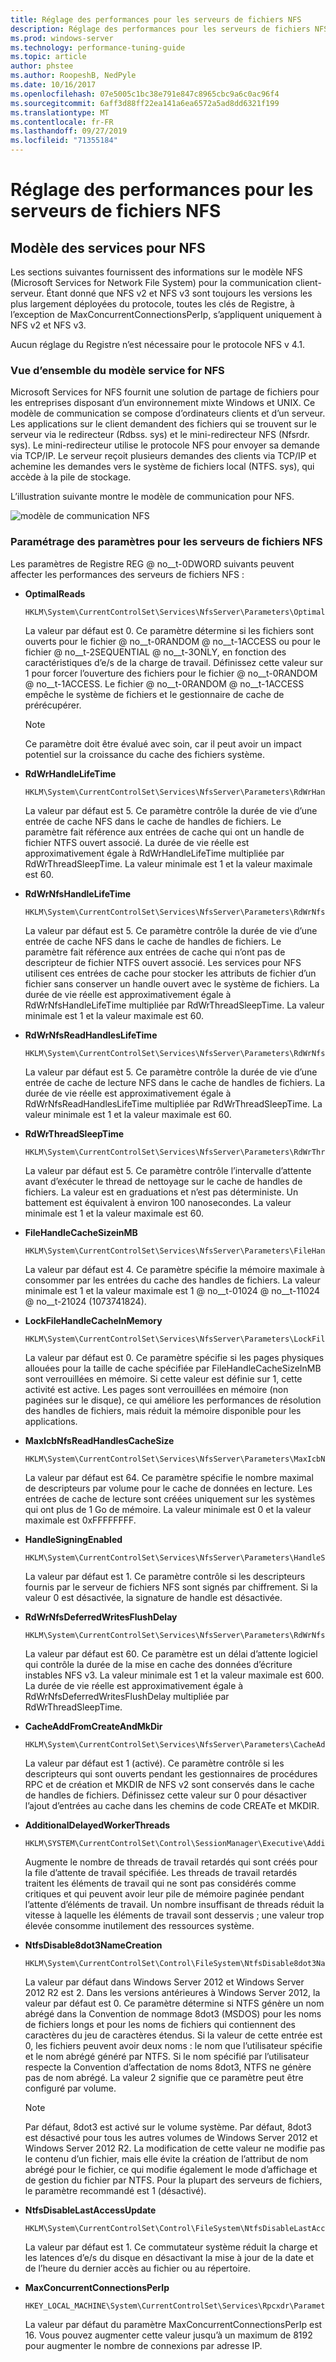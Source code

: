 ```yaml
---
title: Réglage des performances pour les serveurs de fichiers NFS
description: Réglage des performances pour les serveurs de fichiers NFS
ms.prod: windows-server
ms.technology: performance-tuning-guide
ms.topic: article
author: phstee
ms.author: RoopeshB, NedPyle
ms.date: 10/16/2017
ms.openlocfilehash: 07e5005c1bc38e791e847c8965cbc9a6c0ac96f4
ms.sourcegitcommit: 6aff3d88ff22ea141a6ea6572a5ad8dd6321f199
ms.translationtype: MT
ms.contentlocale: fr-FR
ms.lasthandoff: 09/27/2019
ms.locfileid: "71355184"
---
```

# <a name="performance-tuning-nfs-file-servers"></a>Réglage des performances pour les serveurs de fichiers NFS

## <a href="" id="servicesnfs"></a>Modèle des services pour NFS


Les sections suivantes fournissent des informations sur le modèle NFS (Microsoft Services for Network File System) pour la communication client-serveur. Étant donné que NFS v2 et NFS v3 sont toujours les versions les plus largement déployées du protocole, toutes les clés de Registre, à l’exception de MaxConcurrentConnectionsPerIp, s’appliquent uniquement à NFS v2 et NFS v3.

Aucun réglage du Registre n’est nécessaire pour le protocole NFS v 4.1.

### <a name="service-for-nfs-model-overview"></a>Vue d’ensemble du modèle service for NFS

Microsoft Services for NFS fournit une solution de partage de fichiers pour les entreprises disposant d’un environnement mixte Windows et UNIX. Ce modèle de communication se compose d’ordinateurs clients et d’un serveur. Les applications sur le client demandent des fichiers qui se trouvent sur le serveur via le redirecteur (Rdbss. sys) et le mini-redirecteur NFS (Nfsrdr. sys). Le mini-redirecteur utilise le protocole NFS pour envoyer sa demande via TCP/IP. Le serveur reçoit plusieurs demandes des clients via TCP/IP et achemine les demandes vers le système de fichiers local (NTFS. sys), qui accède à la pile de stockage.

L’illustration suivante montre le modèle de communication pour NFS.

![modèle de communication NFS](../../media/perftune-guide-nfs-model.png)

### <a name="tuning-parameters-for-nfs-file-servers"></a>Paramétrage des paramètres pour les serveurs de fichiers NFS

Les paramètres de Registre REG @ no__t-0DWORD suivants peuvent affecter les performances des serveurs de fichiers NFS :

-   **OptimalReads**

    ```
    HKLM\System\CurrentControlSet\Services\NfsServer\Parameters\OptimalReads
    ```

    La valeur par défaut est 0. Ce paramètre détermine si les fichiers sont ouverts pour le fichier @ no__t-0RANDOM @ no__t-1ACCESS ou pour le fichier @ no__t-2SEQUENTIAL @ no__t-3ONLY, en fonction des caractéristiques d’e/s de la charge de travail. Définissez cette valeur sur 1 pour forcer l’ouverture des fichiers pour le fichier @ no__t-0RANDOM @ no__t-1ACCESS. Le fichier @ no__t-0RANDOM @ no__t-1ACCESS empêche le système de fichiers et le gestionnaire de cache de prérécupérer.

    >[!NOTE]
    > Ce paramètre doit être évalué avec soin, car il peut avoir un impact potentiel sur la croissance du cache des fichiers système.


-   **RdWrHandleLifeTime**

    ```
    HKLM\System\CurrentControlSet\Services\NfsServer\Parameters\RdWrHandleLifeTime
    ```

    La valeur par défaut est 5. Ce paramètre contrôle la durée de vie d’une entrée de cache NFS dans le cache de handles de fichiers. Le paramètre fait référence aux entrées de cache qui ont un handle de fichier NTFS ouvert associé. La durée de vie réelle est approximativement égale à RdWrHandleLifeTime multipliée par RdWrThreadSleepTime. La valeur minimale est 1 et la valeur maximale est 60.

-   **RdWrNfsHandleLifeTime**

    ```
    HKLM\System\CurrentControlSet\Services\NfsServer\Parameters\RdWrNfsHandleLifeTime
    ```

    La valeur par défaut est 5. Ce paramètre contrôle la durée de vie d’une entrée de cache NFS dans le cache de handles de fichiers. Le paramètre fait référence aux entrées de cache qui n’ont pas de descripteur de fichier NTFS ouvert associé. Les services pour NFS utilisent ces entrées de cache pour stocker les attributs de fichier d’un fichier sans conserver un handle ouvert avec le système de fichiers. La durée de vie réelle est approximativement égale à RdWrNfsHandleLifeTime multipliée par RdWrThreadSleepTime. La valeur minimale est 1 et la valeur maximale est 60.

-   **RdWrNfsReadHandlesLifeTime**

    ```
    HKLM\System\CurrentControlSet\Services\NfsServer\Parameters\RdWrNfsReadHandlesLifeTime
    ```

    La valeur par défaut est 5. Ce paramètre contrôle la durée de vie d’une entrée de cache de lecture NFS dans le cache de handles de fichiers. La durée de vie réelle est approximativement égale à RdWrNfsReadHandlesLifeTime multipliée par RdWrThreadSleepTime. La valeur minimale est 1 et la valeur maximale est 60.

-   **RdWrThreadSleepTime**

    ```
    HKLM\System\CurrentControlSet\Services\NfsServer\Parameters\RdWrThreadSleepTime
    ```

    La valeur par défaut est 5. Ce paramètre contrôle l’intervalle d’attente avant d’exécuter le thread de nettoyage sur le cache de handles de fichiers. La valeur est en graduations et n’est pas déterministe. Un battement est équivalent à environ 100 nanosecondes. La valeur minimale est 1 et la valeur maximale est 60.

-   **FileHandleCacheSizeinMB**

    ```
    HKLM\System\CurrentControlSet\Services\NfsServer\Parameters\FileHandleCacheSizeinMB
    ```

    La valeur par défaut est 4. Ce paramètre spécifie la mémoire maximale à consommer par les entrées du cache des handles de fichiers. La valeur minimale est 1 et la valeur maximale est 1 @ no__t-01024 @ no__t-11024 @ no__t-21024 (1073741824).

-   **LockFileHandleCacheInMemory**

    ```
    HKLM\System\CurrentControlSet\Services\NfsServer\Parameters\LockFileHandleCacheInMemory
    ```

    La valeur par défaut est 0. Ce paramètre spécifie si les pages physiques allouées pour la taille de cache spécifiée par FileHandleCacheSizeInMB sont verrouillées en mémoire. Si cette valeur est définie sur 1, cette activité est active. Les pages sont verrouillées en mémoire (non paginées sur le disque), ce qui améliore les performances de résolution des handles de fichiers, mais réduit la mémoire disponible pour les applications.

-   **MaxIcbNfsReadHandlesCacheSize**

    ```
    HKLM\System\CurrentControlSet\Services\NfsServer\Parameters\MaxIcbNfsReadHandlesCacheSize
    ```

    La valeur par défaut est 64. Ce paramètre spécifie le nombre maximal de descripteurs par volume pour le cache de données en lecture. Les entrées de cache de lecture sont créées uniquement sur les systèmes qui ont plus de 1 Go de mémoire. La valeur minimale est 0 et la valeur maximale est 0xFFFFFFFF.

-   **HandleSigningEnabled**

    ```
    HKLM\System\CurrentControlSet\Services\NfsServer\Parameters\HandleSigningEnabled
    ```

    La valeur par défaut est 1. Ce paramètre contrôle si les descripteurs fournis par le serveur de fichiers NFS sont signés par chiffrement. Si la valeur 0 est désactivée, la signature de handle est désactivée.

-   **RdWrNfsDeferredWritesFlushDelay**

    ```
    HKLM\System\CurrentControlSet\Services\NfsServer\Parameters\RdWrNfsDeferredWritesFlushDelay
    ```

    La valeur par défaut est 60. Ce paramètre est un délai d’attente logiciel qui contrôle la durée de la mise en cache des données d’écriture instables NFS v3. La valeur minimale est 1 et la valeur maximale est 600. La durée de vie réelle est approximativement égale à RdWrNfsDeferredWritesFlushDelay multipliée par RdWrThreadSleepTime.

-   **CacheAddFromCreateAndMkDir**

    ```
    HKLM\System\CurrentControlSet\Services\NfsServer\Parameters\CacheAddFromCreateAndMkDir
    ```

    La valeur par défaut est 1 (activé). Ce paramètre contrôle si les descripteurs qui sont ouverts pendant les gestionnaires de procédures RPC et de création et MKDIR de NFS v2 sont conservés dans le cache de handles de fichiers. Définissez cette valeur sur 0 pour désactiver l’ajout d’entrées au cache dans les chemins de code CREATe et MKDIR.

-   **AdditionalDelayedWorkerThreads**

    ```
    HKLM\SYSTEM\CurrentControlSet\Control\SessionManager\Executive\AdditionalDelayedWorkerThreads
    ```

    Augmente le nombre de threads de travail retardés qui sont créés pour la file d’attente de travail spécifiée. Les threads de travail retardés traitent les éléments de travail qui ne sont pas considérés comme critiques et qui peuvent avoir leur pile de mémoire paginée pendant l’attente d’éléments de travail. Un nombre insuffisant de threads réduit la vitesse à laquelle les éléments de travail sont desservis ; une valeur trop élevée consomme inutilement des ressources système.

-   **NtfsDisable8dot3NameCreation**

    ```
    HKLM\System\CurrentControlSet\Control\FileSystem\NtfsDisable8dot3NameCreation
    ```

    La valeur par défaut dans Windows Server 2012 et Windows Server 2012 R2 est 2. Dans les versions antérieures à Windows Server 2012, la valeur par défaut est 0. Ce paramètre détermine si NTFS génère un nom abrégé dans la Convention de nommage 8dot3 (MSDOS) pour les noms de fichiers longs et pour les noms de fichiers qui contiennent des caractères du jeu de caractères étendus. Si la valeur de cette entrée est 0, les fichiers peuvent avoir deux noms : le nom que l’utilisateur spécifie et le nom abrégé généré par NTFS. Si le nom spécifié par l’utilisateur respecte la Convention d’affectation de noms 8dot3, NTFS ne génère pas de nom abrégé. La valeur 2 signifie que ce paramètre peut être configuré par volume.

    >[!NOTE]
    > Par défaut, 8dot3 est activé sur le volume système. Par défaut, 8dot3 est désactivé pour tous les autres volumes de Windows Server 2012 et Windows Server 2012 R2. La modification de cette valeur ne modifie pas le contenu d’un fichier, mais elle évite la création de l’attribut de nom abrégé pour le fichier, ce qui modifie également le mode d’affichage et de gestion du fichier par NTFS. Pour la plupart des serveurs de fichiers, le paramètre recommandé est 1 (désactivé).


-   **NtfsDisableLastAccessUpdate**

    ```
    HKLM\System\CurrentControlSet\Control\FileSystem\NtfsDisableLastAccessUpdate
    ```

    La valeur par défaut est 1. Ce commutateur système réduit la charge et les latences d’e/s du disque en désactivant la mise à jour de la date et de l’heure du dernier accès au fichier ou au répertoire.

-   **MaxConcurrentConnectionsPerIp**

    ```
    HKEY_LOCAL_MACHINE\System\CurrentControlSet\Services\Rpcxdr\Parameters\MaxConcurrentConnectionsPerIp
    ```

    La valeur par défaut du paramètre MaxConcurrentConnectionsPerIp est 16. Vous pouvez augmenter cette valeur jusqu’à un maximum de 8192 pour augmenter le nombre de connexions par adresse IP.
